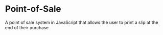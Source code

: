 # Point-of-Sale
A point of sale system in JavaScript that allows the user to print a slip at the end of their purchase
